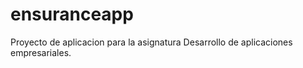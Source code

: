 # ensuranceapp

Proyecto de aplicacion para la asignatura Desarrollo de aplicaciones empresariales.
